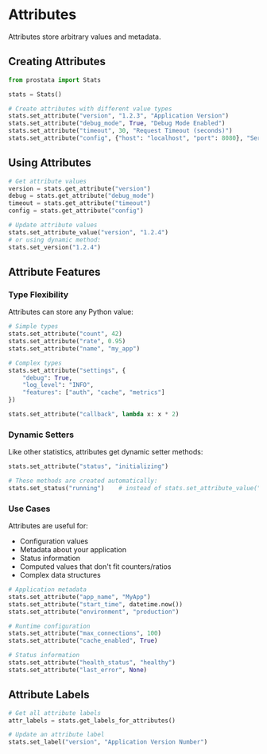 # Attributes

Attributes store arbitrary values and metadata.

## Creating Attributes

```python
from prostata import Stats

stats = Stats()

# Create attributes with different value types
stats.set_attribute("version", "1.2.3", "Application Version")
stats.set_attribute("debug_mode", True, "Debug Mode Enabled")
stats.set_attribute("timeout", 30, "Request Timeout (seconds)")
stats.set_attribute("config", {"host": "localhost", "port": 8080}, "Server Configuration")
```

## Using Attributes

```python
# Get attribute values
version = stats.get_attribute("version")
debug = stats.get_attribute("debug_mode")
timeout = stats.get_attribute("timeout")
config = stats.get_attribute("config")

# Update attribute values
stats.set_attribute_value("version", "1.2.4")
# or using dynamic method:
stats.set_version("1.2.4")
```

## Attribute Features

### Type Flexibility
Attributes can store any Python value:

```python
# Simple types
stats.set_attribute("count", 42)
stats.set_attribute("rate", 0.95)
stats.set_attribute("name", "my_app")

# Complex types
stats.set_attribute("settings", {
    "debug": True,
    "log_level": "INFO",
    "features": ["auth", "cache", "metrics"]
})

stats.set_attribute("callback", lambda x: x * 2)
```

### Dynamic Setters
Like other statistics, attributes get dynamic setter methods:

```python
stats.set_attribute("status", "initializing")

# These methods are created automatically:
stats.set_status("running")    # instead of stats.set_attribute_value("status", "running")
```

### Use Cases

Attributes are useful for:

- Configuration values
- Metadata about your application
- Status information
- Computed values that don't fit counters/ratios
- Complex data structures

```python
# Application metadata
stats.set_attribute("app_name", "MyApp")
stats.set_attribute("start_time", datetime.now())
stats.set_attribute("environment", "production")

# Runtime configuration
stats.set_attribute("max_connections", 100)
stats.set_attribute("cache_enabled", True)

# Status information
stats.set_attribute("health_status", "healthy")
stats.set_attribute("last_error", None)
```

## Attribute Labels

```python
# Get all attribute labels
attr_labels = stats.get_labels_for_attributes()

# Update an attribute label
stats.set_label("version", "Application Version Number")
```